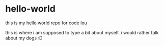 # hello-world
this is my hello world repo for code lou

this is where i am supposed to type a bit about myself. i would rather talk about my dogs :D
